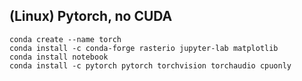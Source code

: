 ## (Linux) Pytorch, no CUDA
```
conda create --name torch
conda install -c conda-forge rasterio jupyter-lab matplotlib
conda install notebook
conda install -c pytorch pytorch torchvision torchaudio cpuonly
```
